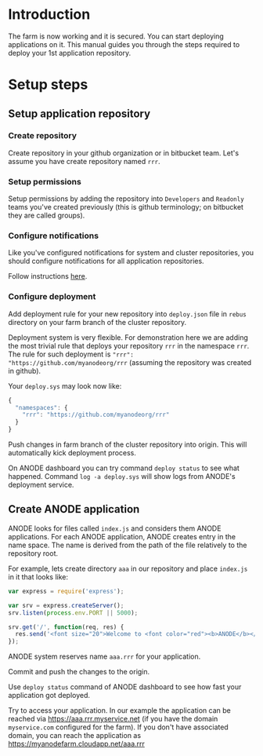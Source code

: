 # Introduction

The farm is now working and it is secured. You can start deploying applications on it. This manual guides you through the steps required to deploy your 1st application repository.

# Setup steps

## Setup application repository

### Create repository

Create repository in your github organization or in bitbucket team.
Let's assume you have create repository named ```rrr```.

### Setup permissions

Setup permissions by adding the repository into ```Developers``` and ```Readonly``` teams you've created previously (this is github terminology; on bitbucket they are called groups).

### Configure notifications

Like you've configured notifications for system and cluster repositories, you should configure notifications for all application repositories.

Follow instructions [here](https://github.com/anodejs/anodejs/blob/master/docs/SIMPLE_SETUP.md#configure-deployment-notifications).

### Configure deployment

Add deployment rule for your new repository into ```deploy.json``` file in ```rebus``` directory on your farm branch of the cluster repository.

Deployment system is very flexible. For demonstration here we are adding the most trivial rule that deploys your repository ```rrr``` in the namespace ```rrr```. The rule for such deployment is ```"rrr": "https://github.com/myanodeorg/rrr``` (assuming the repository was created in github).

Your ```deploy.sys``` may look now like:

```javascript
{
  "namespaces": {
    "rrr": "https://github.com/myanodeorg/rrr"
  }
}
```

Push changes in farm branch of the cluster repository into origin. This will automatically kick deployment process.

On ANODE dashboard you can try command ```deploy status``` to see what happened. Command ```log -a deploy.sys``` will show logs from ANODE's deployment service.

## Create ANODE application

ANODE looks for files called ```index.js``` and considers them ANODE applications. For each ANODE application, ANODE creates entry in the name space. The name is derived from the path of the file relatively to the repository root.

For example, lets create directory ```aaa``` in our repository and place ```index.js``` in it that looks like:

```javascript
var express = require('express');

var srv = express.createServer();
srv.listen(process.env.PORT || 5000);

srv.get('/', function(req, res) {
  res.send('<font size="20">Welcome to <font color="red"><b>ANODE</b></font> application!</font>', 200);
});
```

ANODE system reserves name ```aaa.rrr``` for your application.

Commit and push the changes to the origin.

Use ```deploy status``` command of ANODE dashboard to see how fast your application got deployed.

Try to access your application. In our example the application can be reached via https://aaa.rrr.myservice.net (if you have the domain ```myservice.com``` configured for the farm). If you don't have associated domain, you can reach the application as https://myanodefarm.cloudapp.net/aaa.rrr